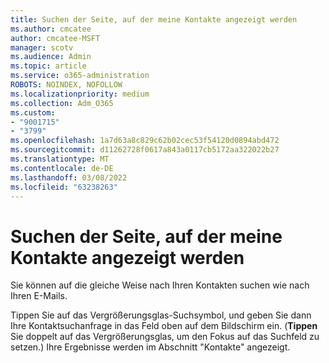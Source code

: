 ```yaml
---
title: Suchen der Seite, auf der meine Kontakte angezeigt werden
ms.author: cmcatee
author: cmcatee-MSFT
manager: scotv
ms.audience: Admin
ms.topic: article
ms.service: o365-administration
ROBOTS: NOINDEX, NOFOLLOW
ms.localizationpriority: medium
ms.collection: Adm_O365
ms.custom:
- "9001715"
- "3799"
ms.openlocfilehash: 1a7d63a8c829c62b02cec53f54120d0894abd472
ms.sourcegitcommit: d11262728f0617a843a0117cb5172aa322022b27
ms.translationtype: MT
ms.contentlocale: de-DE
ms.lasthandoff: 03/08/2022
ms.locfileid: "63238263"
---
```

# <a name="find-the-page-that-shows-my-contacts"></a>Suchen der Seite, auf der meine Kontakte angezeigt werden

Sie können auf die gleiche Weise nach Ihren Kontakten suchen wie nach Ihren E-Mails.
 
Tippen Sie auf das Vergrößerungsglas-Suchsymbol, und geben Sie dann Ihre Kontaktsuchanfrage in das Feld oben auf dem Bildschirm ein. (**Tippen** Sie doppelt auf das Vergrößerungsglas, um den Fokus auf das Suchfeld zu setzen.) Ihre Ergebnisse werden im Abschnitt "Kontakte" angezeigt.
